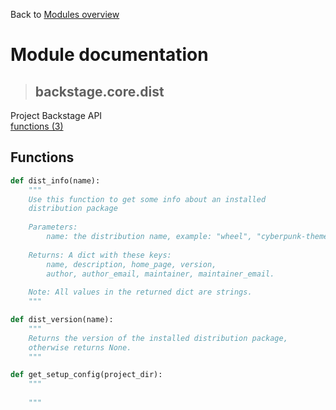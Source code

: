 Back to [Modules overview](https://github.com/pyrustic/backstage/blob/master/docs/modules/README.md)
  
# Module documentation
>## backstage.core.dist
Project Backstage API
<br>
[functions (3)](https://github.com/pyrustic/backstage/blob/master/docs/modules/content/backstage.core.dist/functions.md)


## Functions
```python
def dist_info(name):
    """
    Use this function to get some info about an installed
    distribution package
    
    Parameters:
        name: the distribution name, example: "wheel", "cyberpunk-theme"
    
    Returns: A dict with these keys:
        name, description, home_page, version,
        author, author_email, maintainer, maintainer_email.
    
    Note: All values in the returned dict are strings.
    """

```

```python
def dist_version(name):
    """
    Returns the version of the installed distribution package,
    otherwise returns None.
    """

```

```python
def get_setup_config(project_dir):
    """
    
    """

```

